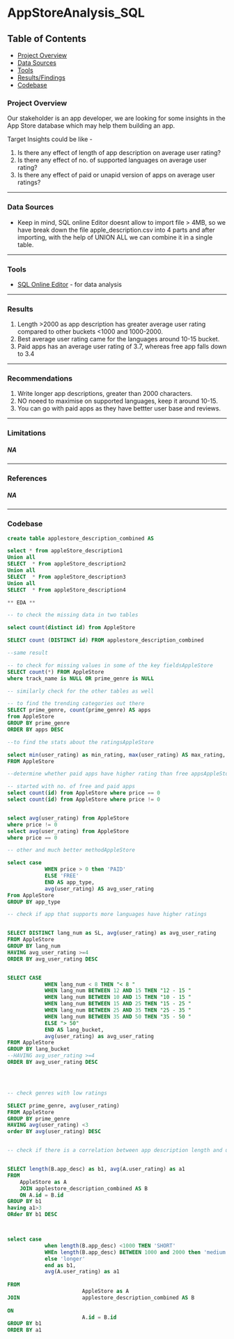 # AppStoreAnalysis_SQL

## Table of Contents

- [Project Overview](#project-overview)
- [Data Sources](#data-sources)
- [Tools](#tools)
- [Results/Findings](#results)
- [Codebase](#codebase)

### Project Overview

Our stakeholder is an app developer, we are looking for some insights in the App Store database which may help them building an app.

Target Insights could be like -
1. Is there any effect of length of app description on average user rating?
2. Is there any effect of no. of supported languages on average user rating?
3. Is there any effect of paid or unapid version of apps on average user ratings?

-------------------------------------

### Data Sources

- Keep in mind, SQL online Editor doesnt allow to import file > 4MB, so we have break down the file apple_description.csv into 4 parts and after importing, with the help of UNION ALL we can combine it in a single table.

-------------------------------------

### Tools 

- [SQL Online Editor](https://sqliteonline.com) - for data analysis
-------------------------------------
### Results

1. Length >2000 as app description has greater average user rating compared to other buckets <1000 and 1000-2000.
2. Best average user rating came for the languages around 10-15 bucket.
3. Paid apps has an average user rating of 3.7, whereas free app falls down to 3.4 

-------------------------------------

### Recommendations

1. Write longer app descriptions, greater than 2000 characters.
2. NO noeed to maximise on supported languages, keep it around 10-15.
3. You can go with paid apps as they have bettter user base and reviews.
-------------------------------------

### Limitations

##### NA
-------------------------------------
### References

##### NA
-------------------------------------
### Codebase

```SQL
create table applestore_description_combined AS

select * from appleStore_description1
Union all
SELECT	* From appleStore_description2
Union all
SELECT	* From appleStore_description3
Union all
SELECT	* From appleStore_description4

** EDA **

-- to check the missing data in two tables

select count(distinct id) from AppleStore

SELECT count (DISTINCT id) FROM applestore_description_combined

--same result 

-- to check for missing values in some of the key fieldsAppleStore
SELECT count(*) FROM AppleStore
where track_name is NULL OR prime_genre is NULL 

-- similarly check for the other tables as well

-- to find the trending categories out there
SELECT prime_genre, count(prime_genre) AS apps
from AppleStore 
GROUP BY prime_genre
ORDER BY apps DESC

--to find the stats about the ratingsAppleStore

select min(user_rating) as min_rating, max(user_rating) AS max_rating, avg(user_rating) As avg_rating
FROM AppleStore

--determine whether paid apps have higher rating than free appsAppleStore

-- started with no. of free and paid apps
select count(id) from AppleStore where price == 0
select count(id) from AppleStore where price != 0


select avg(user_rating) from AppleStore
where price != 0
select avg(user_rating) from AppleStore
where price == 0

-- other and much better methodAppleStore

select case 
			WHEN price > 0 then 'PAID'
			ELSE 'FREE'
            END AS app_type,
            avg(user_rating) AS avg_user_rating
From AppleStore
GROUP BY app_type

-- check if app that supports more languages have higher ratings 


SELECT DISTINCT lang_num as SL, avg(user_rating) as avg_user_rating 
FROM AppleStore
GROUP BY lang_num
HAVING avg_user_rating >=4
ORDER BY avg_user_rating DESC


SELECT CASE
			WHEN lang_num < 8 THEN "< 8 "
            WHEN lang_num BETWEEN 12 AND 15 THEN "12 - 15 "
            WHEN lang_num BETWEEN 10 AND 15 THEN "10 - 15 "
            WHEN lang_num BETWEEN 15 AND 25 THEN "15 - 25 "
            WHEN lang_num BETWEEN 25 AND 35 THEN "25 - 35 "
            WHEN lang_num BETWEEN 35 AND 50 THEN "35 - 50 "
            ELSE "> 50"
            END AS lang_bucket,
			avg(user_rating) as avg_user_rating 
FROM AppleStore
GROUP BY lang_bucket
--HAVING avg_user_rating >=4
ORDER BY avg_user_rating DESC




-- check genres with low ratings

SELECT prime_genre, avg(user_rating) 
FROM AppleStore
GROUP BY prime_genre 
HAVING avg(user_rating) <3
order BY avg(user_rating) DESC


-- check if there is a correlation between app description length and user ratingAppleStore


SELECT length(B.app_desc) as b1, avg(A.user_rating) as a1
FROM 
	AppleStore as A 
	JOIN applestore_description_combined AS B
	ON A.id = B.id 
GROUP BY b1
having a1>3
ORder BY b1 DESC



select case 
			when length(B.app_desc) <1000 THEN 'SHORT'
            WHEn length(B.app_desc) BETWEEN 1000 and 2000 then 'medium'
            else 'longer'
            end as b1,
            avg(A.user_rating) as a1
                        
FROM	
                        AppleStore as A
JOIN 					applestore_description_combined AS B
	
ON 
                        A.id = B.id 
GROUP BY b1
ORDER BY a1
